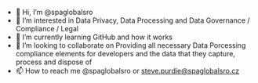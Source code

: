 - 👋 Hi, I’m @spaglobalsro
- 👀 I’m interested in Data Privacy, Data Processing and Data Governance / Compliance / Legal
- 🌱 I’m currently learning GitHub and how it works
- 💞️ I’m looking to collaborate on Providing all necessary Data Porcessing compliance elements for developers and the data that they capture, process and dispose of
- 📫 How to reach me @spaglobalsro or steve.purdie@spaglobalsro.cz

<!---
spaglobalsro/spaglobalsro is a ✨ special ✨ repository because its `README.md` (this file) appears on your GitHub profile.
You can click the Preview link to take a look at your changes.
--->
